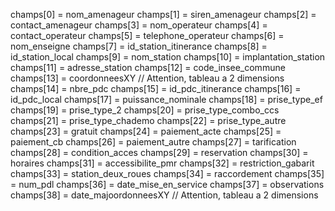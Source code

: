 champs[0] = nom_amenageur
champs[1] = siren_amenageur
champs[2] = contact_amenageur
champs[3] = nom_operateur
champs[4] = contact_operateur
champs[5] = telephone_operateur
champs[6] = nom_enseigne
champs[7] = id_station_itinerance
champs[8] = id_station_local
champs[9] = nom_station
champs[10] = implantation_station
champs[11] = adresse_station
champs[12] = code_insee_commune
champs[13] = coordonneesXY // Attention, tableau a 2 dimensions
champs[14] = nbre_pdc
champs[15] = id_pdc_itinerance
champs[16] = id_pdc_local
champs[17] = puissance_nominale
champs[18] = prise_type_ef
champs[19] = prise_type_2
champs[20] = prise_type_combo_ccs
champs[21] = prise_type_chademo
champs[22] = prise_type_autre
champs[23] = gratuit
champs[24] = paiement_acte
champs[25] = paiement_cb
champs[26] = paiement_autre
champs[27] = tarification
champs[28] = condition_acces
champs[29] = reservation
champs[30] = horaires
champs[31] = accessibilite_pmr
champs[32] = restriction_gabarit
champs[33] = station_deux_roues
champs[34] = raccordement
champs[35] = num_pdl
champs[36] = date_mise_en_service
champs[37] = observations
champs[38] = date_majoordonneesXY // Attention, tableau a 2 dimensions